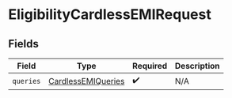 # EligibilityCardlessEMIRequest


## Fields

| Field                                                           | Type                                                            | Required                                                        | Description                                                     |
| --------------------------------------------------------------- | --------------------------------------------------------------- | --------------------------------------------------------------- | --------------------------------------------------------------- |
| `queries`                                                       | [CardlessEMIQueries](../../models/shared/cardlessemiqueries.md) | :heavy_check_mark:                                              | N/A                                                             |